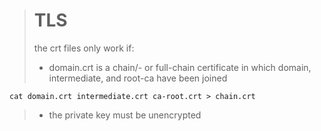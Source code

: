 > # TLS
> the crt files only work if:
> - domain.crt is a chain/- or full-chain certificate in which domain, intermediate, and root-ca have been joined

`cat domain.crt intermediate.crt ca-root.crt > chain.crt`

> - the private key must be unencrypted
